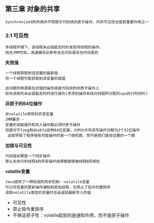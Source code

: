 ## 第三章 对象的共享

```
Synchronized的作用并不局限于代码块的原子操作，内存可见性也是其重要作用之一
```

### 3.1 可见性

```
多线程环境下，读线程未必就能及时的发现写线程的操作。
结合JMM可知，高速缓存区刷写会主内存是存在时间差的
```

**失效值**

```
一个线程获取到该变量的最新值
另一个线程可能获取到该变量的就值

这问题的根源是在对值的操作或者代码块的非原子操作上
较先读取的未必就能及时的进行操作(考虑到操作系统对线程所分配的cpu执行时间片)
```

**非原子的64位操作**

```
非volatile修饰的共享变量
JMM要求--
变量的读取操作和写入操作都必须时原子操作
但是对于long和double这种64位变量，JVM允许将读写操作分解为2个32位操作
 这就导致了程序很有可能操作的是一个随机数，而不是我们曾经设置的一个数
```

**加锁与可见性**

```
代码段如果是一个同步操作
那么先执行的线程A的所有操作结果都能够被线程B所感知
```

**volatile变量**

```
Java提供了一种较弱的同步机制--volatile变量
可以将变量的更新操作通知到其他线程，也禁止了指令的重排序
读取volatile类型的变量时总会返回最新写入的值
```

* 可见性
* 禁止指令重排序
* 不保证原子性：volatile起到的是通知作用，而不是原子操作